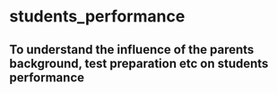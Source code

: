 # students_performance
## To understand the influence of the parents background, test preparation etc on students performance

